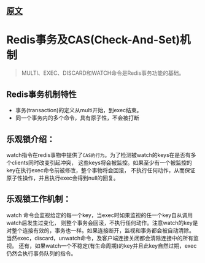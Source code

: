 ## [原文](https://www.cnblogs.com/martinzhang/p/3415204.html)

# Redis事务及CAS(Check-And-Set)机制

> MULTI、EXEC、DISCARD和WATCH命令是Redis事务功能的基础。

## Redis事务机制特性

- 事务(transaction)的定义从multi开始，到exec结束。
- 同一个事务内的多个命令，具有原子性，不会被打断
   
## 乐观锁介绍：
watch指令在redis事物中提供了`CAS的行为`。为了检测被watch的keys在是否有多个clients同时改变引起冲突，
这些keys将会被监控。如果至少有一个被监控的key在执行exec命令前被修改，整个事物将会回滚，
不执行任何动作，从而保证原子性操作，并且执行exec会得到null的回复。

## 乐观锁工作机制：
watch 命令会监视给定的每一个key，当exec时如果监视的任一个key自从调用watch后发生过变化，
则整个事务会回滚，不执行任何动作。注意watch的key是对整个连接有效的，事务也一样。如果连接断开，监视和事务都会被自动清除。
当然exec，discard，unwatch命令，及客户端连接关闭都会清除连接中的所有监视。
还有，如果watch一个不稳定(有生命周期)的key并且此key自然过期，exec仍然会执行事务队列的指令。

